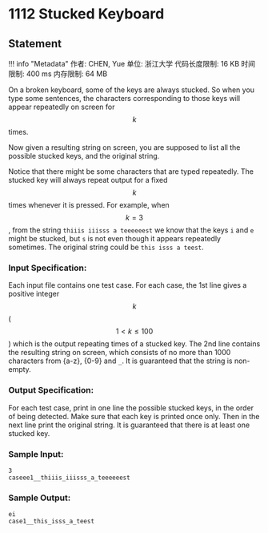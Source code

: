 
# 1112 Stucked Keyboard

## Statement

!!! info "Metadata"
    作者: CHEN, Yue
    单位: 浙江大学
    代码长度限制: 16 KB
    时间限制: 400 ms
    内存限制: 64 MB

On a broken keyboard, some of the keys are always stucked. So when you type some sentences, the characters corresponding to those keys will appear repeatedly on screen for $$k$$ times.

Now given a resulting string on screen, you are supposed to list all the possible stucked keys, and the original string.

Notice that there might be some characters that are typed repeatedly. The stucked key will always repeat output for a fixed $$k$$ times whenever it is pressed. For example, when $$k = 3$$, from the string `thiiis iiisss a teeeeeest` we know that the keys `i` and `e` might be stucked, but `s` is not even though it appears repeatedly sometimes. The original string could be `this isss a teest`.

### Input Specification:

Each input file contains one test case. For each case, the 1st line gives a positive integer $$k$$ ($$1 < k \le 100$$) which is the output repeating times of a stucked key. The 2nd line contains the resulting string on screen, which consists of no more than 1000 characters from {a-z}, {0-9} and `_`. It is guaranteed that the string is non-empty.

### Output Specification:

For each test case, print in one line the possible stucked keys, in the order of being detected. Make sure that each key is printed once only. Then in the next line print the original string. It is guaranteed that there is at least one stucked key.

### Sample Input:
```plaintext
3
caseee1__thiiis_iiisss_a_teeeeeest
```

### Sample Output:
```plaintext
ei
case1__this_isss_a_teest
```


